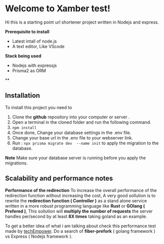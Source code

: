 # Welcome to Xamber test!

Hi this is a starting point url shortener project written in Nodejs and express.

**Prerequisite to install** 
 - Latest intall of node.js
 - A text editor, Like VScode

**Stack being used**
 - Nodejs with expressjs 
 - Prisma2 as ORM

**
## Installation
To install this project you need to

 1. Clone the **github** repository into your computer or server .
 2. Open a terminal in the cloned folder and run the following command.
 3. `npm install`
 4. Once done, Change your database settings in the .env file.
 5. Change your base url in the .env file to your webserver link.
 6. Run :  `npx prisma migrate dev  --name init` to apply the migration to the database.

**Note**
Make sure your database server is running before you apply the migrations.



## Scalability and performance notes
**Performance of the redirection**
To increase the overall performance of the redirection  function without increasing the cost, A very good sollution is to rewrite the **redirection function ( Controller )**  as a stand alone service written in a more robust programming language like **Rust** or **GOlang ( Prefered )**, This sollution will **multiply the number of requests** the server handles per/second by at least **8X times** taking goland as an example. 

To get a better idea of what i am talking about check this performance test made by [techEmpower](https://www.techempower.com/benchmarks/). Do a search of **fiber-prefork** ( golang framework ) vs Express ( Nodejs framework ).


